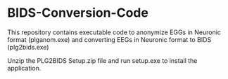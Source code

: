 # BIDS-Conversion-Code
This repository contains executable code to anonymize EGGs in Neuronic format (plganom.exe) and converting EEGs in Neuronic format to BIDS (plg2bids.exe)

Unzip the PLG2BIDS Setup.zip file and run setup.exe to install the application.
